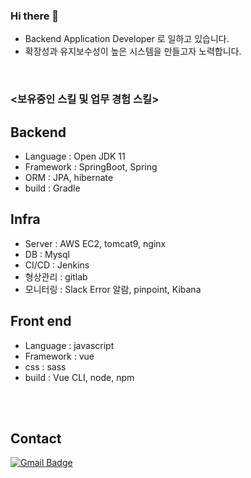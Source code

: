 ### Hi there 👋
- Backend Application Developer 로 일하고 있습니다.
- 확장성과 유지보수성이 높은 시스템을 만들고자 노력합니다.
<br>

### <보유중인 스킬 및 업무 경험 스킬>
## Backend
 - Language : Open JDK 11 
 - Framework : SpringBoot, Spring
 - ORM : JPA, hibernate
 - build : Gradle

## Infra 
 - Server : AWS EC2, tomcat9, nginx
 - DB : Mysql
 - CI/CD : Jenkins
 - 형상관리 : gitlab
 - 모니터링 : Slack Error 알람, pinpoint, Kibana

## Front end 
 - Language : javascript
 - Framework : vue
 - css : sass
 - build : Vue CLI, node, npm

<br><br/>
## Contact

[![Gmail Badge](https://img.shields.io/badge/Gmail-D14836?style=flat&logo=Gmail&logoColor=white)](mailto:effortsof@gmail.com)
